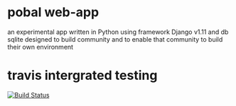 # pobal web-app

an experimental app written in Python using framework Django v1.11 and db sqlite
designed to build community and to enable that community to build their own environment

# travis intergrated testing
[![Build Status](https://travis-ci.org/Nyanca/pobal.svg?branch=master)](https://travis-ci.org/Nyanca/pobal)
